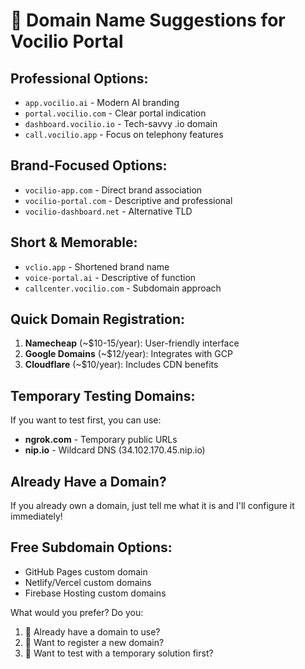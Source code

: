 # 🎯 Domain Name Suggestions for Vocilio Portal

## Professional Options:
- `app.vocilio.ai` - Modern AI branding
- `portal.vocilio.com` - Clear portal indication  
- `dashboard.vocilio.io` - Tech-savvy .io domain
- `call.vocilio.app` - Focus on telephony features

## Brand-Focused Options:
- `vocilio-app.com` - Direct brand association
- `vocilio-portal.com` - Descriptive and professional
- `vocilio-dashboard.net` - Alternative TLD

## Short & Memorable:
- `vclio.app` - Shortened brand name
- `voice-portal.ai` - Descriptive of function
- `callcenter.vocilio.com` - Subdomain approach

## Quick Domain Registration:
1. **Namecheap** (~$10-15/year): User-friendly interface
2. **Google Domains** (~$12/year): Integrates with GCP
3. **Cloudflare** (~$10/year): Includes CDN benefits

## Temporary Testing Domains:
If you want to test first, you can use:
- **ngrok.com** - Temporary public URLs
- **nip.io** - Wildcard DNS (34.102.170.45.nip.io)

## Already Have a Domain?
If you already own a domain, just tell me what it is and I'll configure it immediately!

## Free Subdomain Options:
- GitHub Pages custom domain
- Netlify/Vercel custom domains
- Firebase Hosting custom domains

What would you prefer? Do you:
1. 📝 Already have a domain to use?
2. 🛒 Want to register a new domain?
3. 🧪 Want to test with a temporary solution first?
